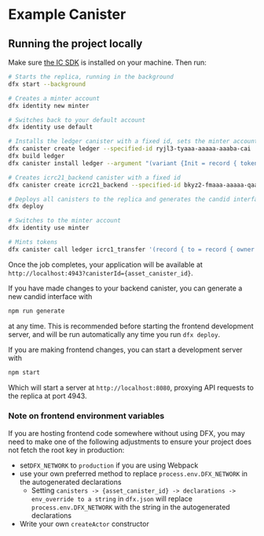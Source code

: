 # Example Canister

## Running the project locally

Make sure [the IC SDK](https://internetcomputer.org/docs/current/developer-docs/setup/install/) is installed on your machine. Then run:

```bash
# Starts the replica, running in the background
dfx start --background

# Creates a minter account
dfx identity new minter

# Switches back to your default account
dfx identity use default

# Installs the ledger canister with a fixed id, sets the minter account as minter and current (default) identity as the canister's controller 
dfx canister create ledger --specified-id ryjl3-tyaaa-aaaaa-aaaba-cai
dfx build ledger
dfx canister install ledger --argument "(variant {Init = record { token_name = \"DEV\"; token_symbol = \"DEV\"; transfer_fee = 100; metadata = vec {}; minting_account = record {owner = principal \"$(dfx --identity minter identity get-principal)\";}; initial_balances = vec {}; archive_options = record {num_blocks_to_archive = 1000000; trigger_threshold = 1000000; controller_id = principal \"$(dfx identity get-principal)\"}; }})"

# Creates icrc21_backend canister with a fixed id
dfx canister create icrc21_backend --specified-id bkyz2-fmaaa-aaaaa-qaaaq-cai

# Deploys all canisters to the replica and generates the candid interface
dfx deploy

# Switches to the minter account
dfx identity use minter

# Mints tokens
dfx canister call ledger icrc1_transfer '(record { to = record { owner = principal "'<target_principal>'" }; amount = 100_000_000 })'
```

Once the job completes, your application will be available at `http://localhost:4943?canisterId={asset_canister_id}`.

If you have made changes to your backend canister, you can generate a new candid interface with

```bash
npm run generate
```

at any time. This is recommended before starting the frontend development server, and will be run automatically any time you run `dfx deploy`.

If you are making frontend changes, you can start a development server with

```bash
npm start
```

Which will start a server at `http://localhost:8080`, proxying API requests to the replica at port 4943.

### Note on frontend environment variables

If you are hosting frontend code somewhere without using DFX, you may need to make one of the following adjustments to ensure your project does not fetch the root key in production:

- set`DFX_NETWORK` to `production` if you are using Webpack
- use your own preferred method to replace `process.env.DFX_NETWORK` in the autogenerated declarations
  - Setting `canisters -> {asset_canister_id} -> declarations -> env_override to a string` in `dfx.json` will replace `process.env.DFX_NETWORK` with the string in the autogenerated declarations
- Write your own `createActor` constructor
